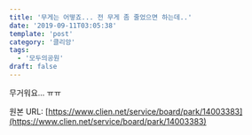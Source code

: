 ```yaml
---
title: '무게는 어떻죠... 전 무게 좀 줄었으면 하는데..'
date: '2019-09-11T03:05:38'
template: 'post'
category: '클리앙'
tags: 
  - '모두의공원'
draft: false
---
```


무거워요... ㅠㅠ

원본 URL: [https://www.clien.net/service/board/park/14003383](https://www.clien.net/service/board/park/14003383)